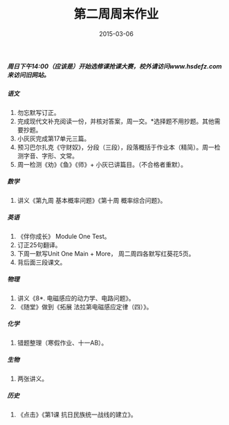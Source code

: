 ﻿---
layout: post
title: "第二周周末作业"
date: 2015-03-06
---

##### 周日下午14:00（应该是）开始选修课抢课大赛，校外请访问www.hsdefz.com来访问旧网站。


##### 语文

1. 勿忘默写订正。
2. 完成现代文补充阅读一份，并核对答案，周一交。*选择题不用抄题。其他需要抄题。
3. 小灰灰完成第17单元三篇。
4. 预习巴尔扎克《守财奴》，分段（三段），段落概括于作业本（精简）。周一检测字音、字形、文常。
5. 周一检测《劝》《鱼》《师》+ 小灰已讲篇目。（不合格者重默）。


##### 数学
1. 讲义《第九周 基本概率问题》《第十周 概率综合问题》。


##### 英语
1. 《伴你成长》 Module One Test。
2. 订正25句翻译。
3. 下周一默写Unit One Main + More， 周二周四各默写红葵花5页。
4. 背后面三段课文。

##### 物理
1. 讲义《8*. 电磁感应的动力学、电路问题》。
2. 《随堂》做到《拓展 法拉第电磁感应定律（四）》。


##### 化学
1. 错题整理（寒假作业、十一AB）。


##### 生物
1. 两张讲义。


##### 历史
1. 《点击》《第1课 抗日民族统一战线的建立》。